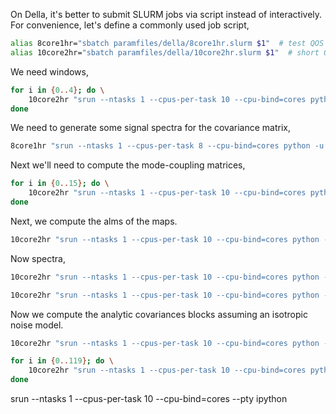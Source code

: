 

On Della, it's better to submit SLURM jobs via script instead of interactively. For 
convenience, let's define a commonly used job script,

```bash
alias 8core1hr="sbatch paramfiles/della/8core1hr.slurm $1"  # test QOS
alias 10core2hr="sbatch paramfiles/della/10core2hr.slurm $1"  # short QOS
```

We need windows,

```bash
for i in {0..4}; do \
    10core2hr "srun --ntasks 1 --cpus-per-task 10 --cpu-bind=cores python -u python/get_window_dr6.py paramfiles/della/global_dr6_v4.dict $i $((i+1))"
done
```

We need to generate some signal spectra for the covariance matrix,

```bash
8core1hr "srun --ntasks 1 --cpus-per-task 8 --cpu-bind=cores python -u python/get_best_fit_mflike.py paramfiles/della/global_dr6_v4.dict"
```

Next we'll need to compute the mode-coupling matrices,

```bash
for i in {0..15}; do \
    10core2hr "srun --ntasks 1 --cpus-per-task 10 --cpu-bind=cores python -u python/get_mcm_and_bbl.py paramfiles/della/global_dr6_v4.dict $i $((i+1))"
done
```

Next, we compute the alms of the maps.

```bash
10core2hr "srun --ntasks 1 --cpus-per-task 10 --cpu-bind=cores python -u python/get_alms.py paramfiles/della/global_dr6_v4.dict"
```

Now spectra,

```bash
10core2hr "srun --ntasks 1 --cpus-per-task 10 --cpu-bind=cores python -u python/get_spectra_from_alms.py paramfiles/della/global_dr6_v4.dict"
```

```bash
10core2hr "srun --ntasks 1 --cpus-per-task 10 --cpu-bind=cores python -u python/split_nulls/get_per_split_noise.py paramfiles/della/global_dr6_v4.dict"
```

Now we compute the analytic covariances blocks assuming an isotropic noise model.

```bash
10core2hr "srun --ntasks 1 --cpus-per-task 10 --cpu-bind=cores python -u python/get_sq_windows_alms.py paramfiles/della/global_dr6_v4.dict"
```

```bash
for i in {0..119}; do \
    10core2hr "srun --ntasks 1 --cpus-per-task 10 --cpu-bind=cores python -u python/get_covariance_blocks.py paramfiles/della/global_dr6_v4.dict $i $((i+1))"
done
```


srun --ntasks 1 --cpus-per-task 10 --cpu-bind=cores --pty ipython
